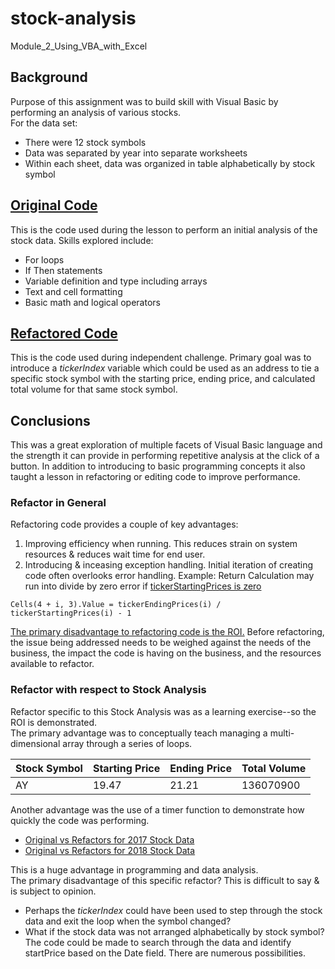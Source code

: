 # stock-analysis
Module_2_Using_VBA_with_Excel

## Background
Purpose of this assignment was to build skill with Visual Basic by performing an analysis of various stocks.  
For the data set:
* There were 12 stock symbols
* Data was separated by year into separate worksheets
* Within each sheet, data was organized in table alphabetically by stock symbol

## [Original Code](VBA_original.vbs)
This is the code used during the lesson to perform an initial analysis of the stock data.  Skills explored include:
* For loops
* If Then statements
* Variable definition and type including arrays
* Text and cell formatting
* Basic math and logical operators

## [Refactored Code](VBA_challenge.vbs)
This is the code used during independent challenge.  Primary goal was to introduce a *tickerIndex* variable which could be used as an address to tie a specific stock symbol with the starting price, ending price, and calculated total volume for that same stock symbol.

## Conclusions
This was a great exploration of multiple facets of Visual Basic language and the strength it can provide in performing repetitive analysis at the click of a button.  In addition to introducing to basic programming concepts it also taught a lesson in refactoring or editing code to improve performance.

### Refactor in General
Refactoring code provides a couple of key advantages:
1. Improving efficiency when running.  This reduces strain on system resources & reduces wait time for end user.
2. Introducing & inceasing exception handling.  Initial iteration of creating code often overlooks error handling.
    Example:  Return Calculation may run into divide by zero error if [tickerStartingPrices is zero](https://blog.mywallst.com/can-stocks-go-to-zero/)
```VBA
Cells(4 + i, 3).Value = tickerEndingPrices(i) / tickerStartingPrices(i) - 1
```
[The primary disadvantage to refactoring code is the ROI.](https://thenewstack.io/refactoring-is-not-bad-until-it-is/)  Before refactoring, the issue being addressed needs to be weighed against the needs of the business, the impact the code is having on the business, and the resources available to refactor.

### Refactor with respect to Stock Analysis
Refactor specific to this Stock Analysis was as a learning exercise--so the ROI is demonstrated.  
The primary advantage was to conceptually teach managing a multi-dimensional array through a series of loops. 

Stock Symbol | Starting Price | Ending Price | Total Volume
------------ | -------------  | ------------- | -------------  |
AY | 19.47 | 21.21 | 136070900

Another advantage was the use of a timer function to demonstrate how quickly the code was performing.
* [Original vs Refactors for 2017 Stock Data](VBA_Challenge_2017.PNG)
* [Original vs Refactors for 2018 Stock Data](VBA_Challenge_2018.PNG)

This is a huge advantage in programming and data analysis.  
The primary disadvantage of this specific refactor?  This is difficult to say & is subject to opinion.  
* Perhaps the *tickerIndex* could have been used to step through the stock data and exit the loop when the symbol changed?  
* What if the stock data was not arranged alphabetically by stock symbol?  The code could be made to search through the data and identify startPrice based on the Date field.
There are numerous possibilities.
